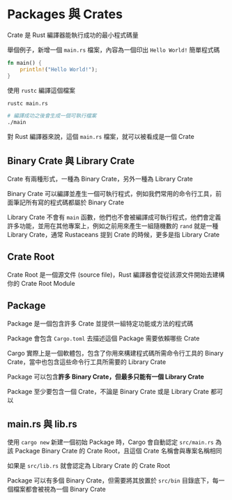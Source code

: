 # Packages 與 Crates

Crate 是 Rust 編譯器能執行成功的最小程式碼量

舉個例子，新增一個 `main.rs` 檔案，內容為一個印出 `Hello World!` 簡單程式碼

```rust
fn main() {
    println!("Hello World!");
}
```

使用 `rustc` 編譯這個檔案

```bash
rustc main.rs

# 編譯成功之後會生成一個可執行檔案
./main
```

對 Rust 編譯器來說，這個 `main.rs` 檔案，就可以被看成是一個 Crate

## Binary Crate 與 Library Crate

Crate 有兩種形式，一種為 Binary Crate，另外一種為 Library Crate

Binary Crate 可以編譯並產生一個可執行程式，例如我們常用的命令行工具，前面筆記所有寫的程式碼都屬於 Binary Crate

Library Crate 不會有 `main` 函數，他們也不會被編譯成可執行程式，他們會定義許多功能，並用在其他專案上，例如之前用來產生一組隨機數的 `rand` 就是一種 Library Crate，通常 Rustaceans 提到 Crate 的時候，更多是指 Library Crate

## Crate Root

Crate Root 是一個源文件 (source file)，Rust 編譯器會從從該源文件開始去建構你的 Crate Root Module

## Package

Package 是一個包含許多 Crate 並提供一組特定功能或方法的程式碼

Package 會包含 `Cargo.toml` 去描述這個 Package 需要依賴哪些 Crate

Cargo 實際上是一個軟體包，包含了你用來構建程式碼所需命令行工具的 Binary Crate，當中也包含這些命令行工具所需要的 Library Crate

Package 可以包含**許多 Binary Crate，但最多只能有一個 Library Crate**

Package 至少要包含一個 Crate，不論是 Binary Crate 或是 Library Crate 都可以

## main.rs 與 lib.rs

使用 `cargo new` 新建一個初始 Package 時，Cargo 會自動認定 `src/main.rs` 為該 Package Binary Crate 的 Crate Root，且這個 Crate 名稱會與專案名稱相同

如果是 `src/lib.rs` 就會認定為 Library Crate 的 Crate Root

Package 可以有多個 Binary Crate，但需要將其放置於 `src/bin` 目錄底下，每一個檔案都會被視為一個 Binary Crate
